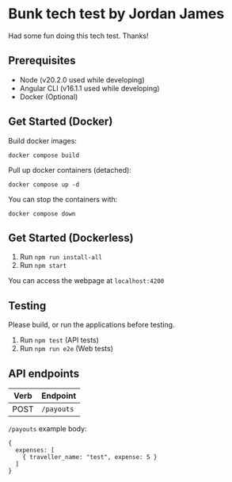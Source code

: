 # Bunk tech test by Jordan James

Had some fun doing this tech test. Thanks!

## Prerequisites

-   Node (v20.2.0 used while developing)
-   Angular CLI (v16.1.1 used while developing)
-   Docker (Optional)

## Get Started (Docker)

Build docker images:

```
docker compose build
```

Pull up docker containers (detached):

```
docker compose up -d
```

You can stop the containers with:

```
docker compose down
```

## Get Started (Dockerless)

1. Run `npm run install-all`
2. Run `npm start`

You can access the webpage at `localhost:4200`

## Testing

Please build, or run the applications before testing.

1. Run `npm test` (API tests)
2. Run `npm run e2e` (Web tests)

## API endpoints

| Verb | Endpoint   |
| ---- | ---------- |
| POST | `/payouts` |

`/payouts` example body:

```
{
  expenses: [
    { traveller_name: "test", expense: 5 }
  ]
}
```
